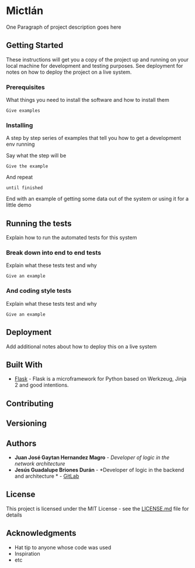 # Mictlán

One Paragraph of project description goes here

## Getting Started

These instructions will get you a copy of the project up and running on your local machine for development and testing purposes. See deployment for notes on how to deploy the project on a live system.

### Prerequisites

What things you need to install the software and how to install them

```
Give examples
```

### Installing

A step by step series of examples that tell you how to get a development env running

Say what the step will be

```
Give the example
```

And repeat

```
until finished
```

End with an example of getting some data out of the system or using it for a little demo

## Running the tests

Explain how to run the automated tests for this system

### Break down into end to end tests

Explain what these tests test and why

```
Give an example
```

### And coding style tests

Explain what these tests test and why

```
Give an example
```

## Deployment

Add additional notes about how to deploy this on a live system

## Built With

* [Flask](http://flask.pocoo.org/docs/1.0/) - Flask is a microframework for Python based on Werkzeug, Jinja 2 and good intentions.


## Contributing



## Versioning



## Authors

* **Juan José Gaytan Hernandez Magro** - *Developer of logic in the network architecture*
* **Jesús Guadalupe Briones Durán** - *Developer of logic in the backend and architecture * - [GitLab](https://gitlab.com/jesusbriod)




## License

This project is licensed under the MIT License - see the [LICENSE.md](LICENSE.md) file for details

## Acknowledgments

* Hat tip to anyone whose code was used
* Inspiration
* etc
